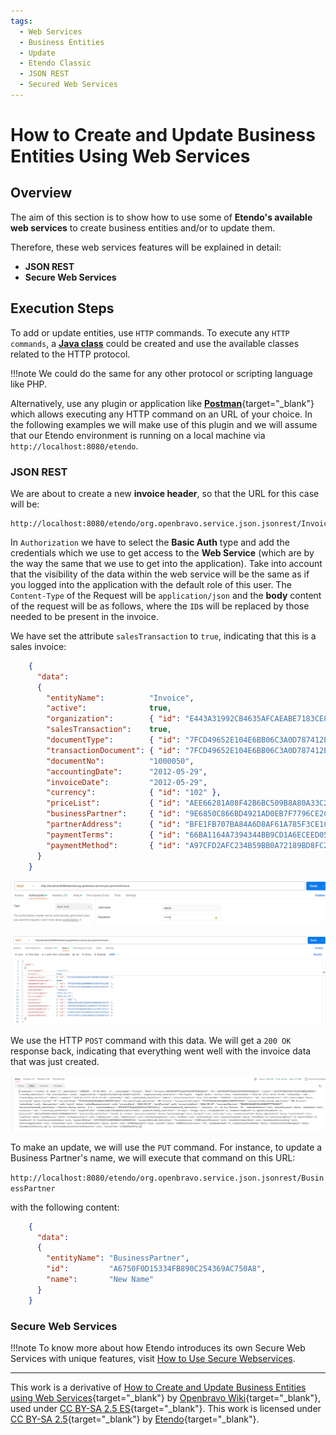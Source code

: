 ```yaml
---
tags:
  - Web Services
  - Business Entities
  - Update
  - Etendo Classic
  - JSON REST
  - Secured Web Services
---
```


# How to Create and Update Business Entities Using Web Services

## Overview

The aim of this section is to show how to use some of **Etendo's available web services** to create business entities and/or to update them.

Therefore, these web services features will be explained in detail:

  * **JSON REST**
  * **Secure Web Services**

## Execution Steps

To add or update entities, use `HTTP` commands. To execute any `HTTP commands`, a [**Java class**](../how-to-guides/how-to-call-an-etendo-webservice-from-java.md) could be created and use the available classes related to the HTTP protocol.

!!!note
    We could do the same for any other protocol or scripting language like PHP.

Alternatively, use any plugin or application like [**Postman**](https://www.postman.com/downloads/){target="\_blank"} which allows executing any HTTP command on an URL of your choice. In the following examples we will make use of this plugin and we will assume that our Etendo environment is running on a local machine via `http://localhost:8080/etendo`.

### JSON REST

We are about to create a new **invoice header**, so that the URL for this case will be:

    http://localhost:8080/etendo/org.openbravo.service.json.jsonrest/Invoice

In `Authorization` we have to select the **Basic Auth** type and add the credentials which we use to get access to the **Web Service** (which are by the way the same that we use to get into the application). Take into account that the visibility of the data within the web service will be the same as if you logged into the application with the default role of this user. The `Content-Type` of the Request will be `application/json` and the **body** content of the request will be as follows, where the `ID`s will be replaced by those needed to be present in the invoice. 


We have set the attribute `salesTransaction` to `true`, indicating that this is a sales invoice:


```json
    {
      "data":
      {
        "entityName":          "Invoice",
        "active":              true,
        "organization":        { "id": "E443A31992CB4635AFCAEABE7183CE85" },
        "salesTransaction":    true,
        "documentType":        { "id": "7FCD49652E104E6BB06C3A0D787412E3" },
        "transactionDocument": { "id": "7FCD49652E104E6BB06C3A0D787412E3" },
        "documentNo":          "1000050",
        "accountingDate":      "2012-05-29",
        "invoiceDate":         "2012-05-29",
        "currency":            { "id": "102" },
        "priceList":           { "id": "AEE66281A08F42B6BC509B8A80A33C29" },
        "businessPartner":     { "id": "9E6850C866BD4921AD0EB7F7796CE2C7" },
        "partnerAddress":      { "id": "BFE1FB707BA84A6D8AF61A785F3CE1C1" },
        "paymentTerms":        { "id": "66BA1164A7394344BB9CD1A6ECEED05D" },
        "paymentMethod":       { "id": "A97CFD2AFC234B59BB0A72189BD8FC2A" }
      }
    }
```

![](../../../assets/developer-guide/etendo-classic/how-to-guides/How_to_Create_And_Update_Business_Entities_Using_Web_Services-0.png)

![](../../../assets/developer-guide/etendo-classic/how-to-guides/How_to_Create_And_Update_Business_Entities_Using_Web_Services-1.png)

We use the HTTP `POST` command with this data. We will get a `200 OK` response back, indicating that everything went well with the invoice data that was just created.

![](../../../assets/developer-guide/etendo-classic/how-to-guides/How_to_Create_And_Update_Business_Entities_Using_Web_Services-2.png)

To make an update, we will use the `PUT` command. For instance, to update a Business Partner's name, we will execute that command on this URL:

  `http://localhost:8080/etendo/org.openbravo.service.json.jsonrest/BusinessPartner`

with the following content:

```json
    {
      "data":
      {
        "entityName": "BusinessPartner",
        "id":         "A6750F0D15334FB890C254369AC750A8",
        "name":       "New Name"
      }
    }
```

### Secure Web Services

!!!note
    To know more about how Etendo introduces its own Secure Web Services with unique features, visit [How to Use Secure Webservices](../how-to-guides/how-to-use-secure-webservices.md).

---

This work is a derivative of [How to Create and Update Business Entities using Web Services](https://wiki.openbravo.com/wiki/How_to_Create_And_Update_Business_Entities_Using_Web_Services){target="\_blank"} by [Openbravo Wiki](https://wiki.openbravo.com/wiki/Welcome_to_Openbravo){target="\_blank"}, used under [CC BY-SA 2.5 ES](https://creativecommons.org/licenses/by-sa/2.5/es/){target="\_blank"}. This work is licensed under [CC BY-SA 2.5](https://creativecommons.org/licenses/by-sa/2.5/){target="\_blank"} by [Etendo](https://etendo.software){target="\_blank"}.